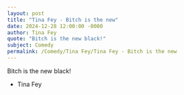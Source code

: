 ```yaml
---
layout: post
title: "Tina Fey - Bitch is the new"
date: 2024-12-28 12:00:00 -0000
author: Tina Fey
quote: "Bitch is the new black!"
subject: Comedy
permalink: /Comedy/Tina Fey/Tina Fey - Bitch is the new
---
```


Bitch is the new black!

- Tina Fey

